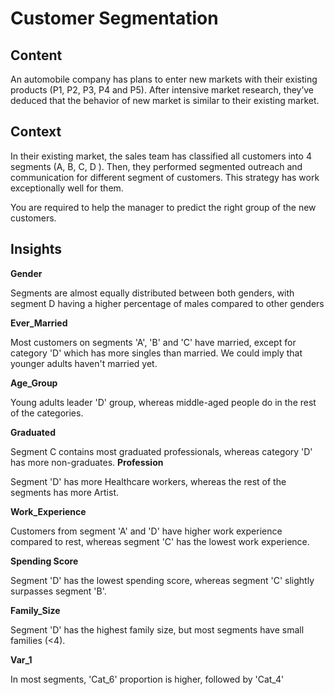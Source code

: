 # Customer Segmentation

## Content

An automobile company has plans to enter new markets with their existing products (P1, P2, P3, P4 and P5). After intensive market research, they’ve deduced that the behavior of new market is similar to their existing market.

## Context
In their existing market, the sales team has classified all customers into 4 segments (A, B, C, D ). Then, they performed segmented outreach and communication for different segment of customers. This strategy has work exceptionally well for them. 

You are required to help the manager to predict the right group of the new customers.

## Insights

**Gender**

Segments are almost equally distributed between both genders, with segment D having a higher percentage of males compared to other genders

**Ever_Married**

Most customers on segments 'A', 'B' and 'C' have married, except for category 'D' which has more singles than married. We could imply that younger adults haven't married yet.

**Age_Group**

Young adults leader 'D' group, whereas middle-aged people do in the rest of the categories.

**Graduated**

Segment C contains most graduated professionals, whereas category 'D' has more non-graduates.
**Profession**

Segment 'D' has more Healthcare workers, whereas the rest of the segments has more Artist.

**Work_Experience**

Customers from segment 'A' and 'D' have higher work experience compared to rest, whereas segment 'C' has the lowest work experience.

**Spending Score**

Segment 'D' has the lowest spending score, whereas segment 'C' slightly surpasses segment 'B'.

**Family_Size**

Segment 'D' has the highest family size, but most segments have small families (<4).

**Var_1**

In most segments, 'Cat_6' proportion is higher, followed by 'Cat_4'
